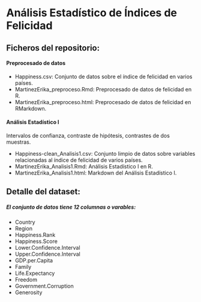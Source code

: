 # Análisis Estadístico de Índices de Felicidad

## Ficheros del repositorio:

#### Preprocesado de datos
* Happiness.csv: Conjunto de datos sobre el índice de felicidad en varios países.
* MartinezErika_preproceso.Rmd: Preprocesado de datos de felicidad en R.
* MartinezErika_preproceso.html: Preprocesado de datos de felicidad en RMarkdown. 

#### Análisis Estadístico I
Intervalos de confianza, contraste de hipótesis, contrastes de dos muestras.
* Happiness-clean_Analisis1.csv: Conjunto limpio de datos sobre variables relacionadas al índice de felicidad de varios países.
* MartinezErika_Analisis1.Rmd: Análisis Estadístico I en R.
* MartinezErika_Analisis1.html: Markdown del Análisis Estadístico I. 

## Detalle del dataset:
##### El conjunto de datos tiene 12 columnas o varables:

* Country
* Region
* Happiness.Rank
* Happiness.Score
* Lower.Confidence.Interval
* Upper.Confidence.Interval
* GDP.per.Capita
* Family
* Life.Expectancy
* Freedom
* Government.Corruption
* Generosity


